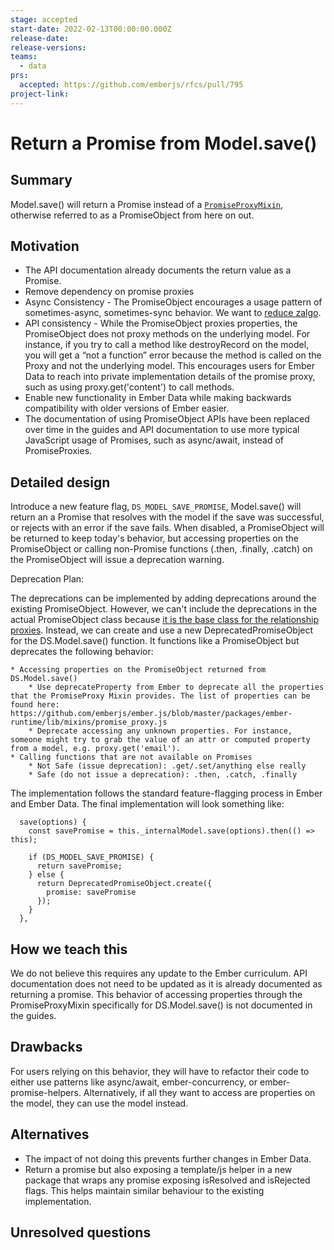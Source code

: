 ```yaml
---
stage: accepted
start-date: 2022-02-13T00:00:00.000Z
release-date:
release-versions:
teams:
  - data
prs:
  accepted: https://github.com/emberjs/rfcs/pull/795
project-link:
---
```


# Return a Promise from Model.save()

## Summary

Model.save() will return a Promise instead of a [`PromiseProxyMixin`](https://api.emberjs.com/ember/release/classes/PromiseProxyMixin), otherwise referred to as a PromiseObject from here on out.

## Motivation

* The API documentation already documents the return value as a Promise.
* Remove dependency on promise proxies
* Async Consistency - The PromiseObject encourages a usage pattern of sometimes-async, sometimes-sync behavior. We want to [reduce zalgo](http://blog.izs.me/post/59142742143/designing-apis-for-asynchrony).
* API consistency - While the PromiseObject proxies properties, the PromiseObject does not proxy methods on the underlying model. For instance, if you try to call a method like destroyRecord on the model, you will get a “not a function” error because the method is called on the Proxy and not the underlying model. This encourages users for Ember Data to reach into private implementation details of the promise proxy, such as using proxy.get('content') to call methods.
* Enable new functionality in Ember Data while making backwards compatibility with older versions of Ember easier.
* The documentation of using PromiseObject APIs have been replaced over time in the guides and API documentation to use more typical JavaScript usage of Promises, such as async/await, instead of PromiseProxies.

## Detailed design

Introduce a new feature flag, `DS_MODEL_SAVE_PROMISE`, Model.save() will return an a Promise that resolves with the model if the save was successful, or rejects with an error if the save fails.  When disabled, a PromiseObject will be returned to keep today's behavior, but accessing properties on the PromiseObject or calling non-Promise functions (.then, .finally, .catch) on the PromiseObject will issue a deprecation warning.

Deprecation Plan:

The deprecations can be implemented by adding deprecations around the existing PromiseObject. However, we can't include the deprecations in the actual PromiseObject class because [it is the base class for the relationship proxies](https://github.com/emberjs/data/blob/master/addon/-legacy-private/system/promise-proxies.js#L85). Instead, we can create and use a new DeprecatedPromiseObject for the DS.Model.save() function. It functions like a PromiseObject but deprecates the following behavior:

    * Accessing properties on the PromiseObject returned from DS.Model.save()
        * Use deprecateProperty from Ember to deprecate all the properties that the PromiseProxy Mixin provides. The list of properties can be found here: https://github.com/emberjs/ember.js/blob/master/packages/ember-runtime/lib/mixins/promise_proxy.js
        * Deprecate accessing any unknown properties. For instance, someone might try to grab the value of an attr or computed property from a model, e.g. proxy.get('email').
    * Calling functions that are not available on Promises
        * Not Safe (issue deprecation): .get/.set/anything else really
        * Safe (do not issue a deprecation): .then, .catch, .finally

The implementation follows the standard feature-flagging process in Ember and Ember Data. The final implementation will look something like:

```
  save(options) {
    const savePromise = this._internalModel.save(options).then(() => this);

    if (DS_MODEL_SAVE_PROMISE) {
      return savePromise;
    } else {
      return DeprecatedPromiseObject.create({
        promise: savePromise
      });
    }
  },
```

## How we teach this

We do not believe this requires any update to the Ember curriculum. API documentation does not need to be updated as it is already documented as returning a promise. This behavior of accessing properties through the PromiseProxyMixin specifically for DS.Model.save() is not documented in the guides.

## Drawbacks

For users relying on this behavior, they will have to refactor their code to either use patterns like async/await, ember-concurrency, or ember-promise-helpers. Alternatively, if all they want to access are properties on the model, they can use the model instead.

## Alternatives

- The impact of not doing this prevents further changes in Ember Data.
- Return a promise but also exposing a template/js helper in a new package that wraps any promise exposing isResolved and isRejected flags. This helps maintain similar behaviour to the existing implementation.

## Unresolved questions
